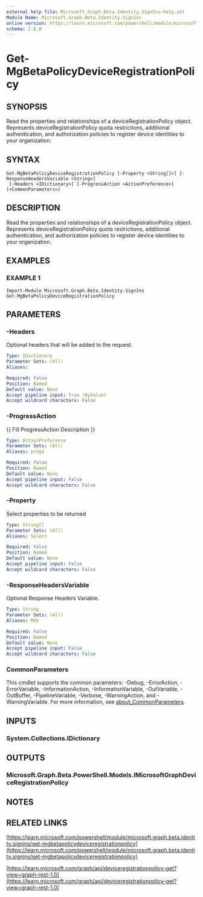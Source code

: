 ```yaml
---
external help file: Microsoft.Graph.Beta.Identity.SignIns-help.xml
Module Name: Microsoft.Graph.Beta.Identity.SignIns
online version: https://learn.microsoft.com/powershell/module/microsoft.graph.beta.identity.signins/get-mgbetapolicydeviceregistrationpolicy
schema: 2.0.0
---
```


# Get-MgBetaPolicyDeviceRegistrationPolicy

## SYNOPSIS
Read the properties and relationships of a deviceRegistrationPolicy object.
Represents deviceRegistrationPolicy quota restrictions, additional authentication, and authorization policies to register device identities to your organization.

## SYNTAX

```
Get-MgBetaPolicyDeviceRegistrationPolicy [-Property <String[]>] [-ResponseHeadersVariable <String>]
 [-Headers <IDictionary>] [-ProgressAction <ActionPreference>] [<CommonParameters>]
```

## DESCRIPTION
Read the properties and relationships of a deviceRegistrationPolicy object.
Represents deviceRegistrationPolicy quota restrictions, additional authentication, and authorization policies to register device identities to your organization.

## EXAMPLES

### EXAMPLE 1
```
Import-Module Microsoft.Graph.Beta.Identity.SignIns
Get-MgBetaPolicyDeviceRegistrationPolicy
```

## PARAMETERS

### -Headers
Optional headers that will be added to the request.

```yaml
Type: IDictionary
Parameter Sets: (All)
Aliases:

Required: False
Position: Named
Default value: None
Accept pipeline input: True (ByValue)
Accept wildcard characters: False
```

### -ProgressAction
{{ Fill ProgressAction Description }}

```yaml
Type: ActionPreference
Parameter Sets: (All)
Aliases: proga

Required: False
Position: Named
Default value: None
Accept pipeline input: False
Accept wildcard characters: False
```

### -Property
Select properties to be returned

```yaml
Type: String[]
Parameter Sets: (All)
Aliases: Select

Required: False
Position: Named
Default value: None
Accept pipeline input: False
Accept wildcard characters: False
```

### -ResponseHeadersVariable
Optional Response Headers Variable.

```yaml
Type: String
Parameter Sets: (All)
Aliases: RHV

Required: False
Position: Named
Default value: None
Accept pipeline input: False
Accept wildcard characters: False
```

### CommonParameters
This cmdlet supports the common parameters: -Debug, -ErrorAction, -ErrorVariable, -InformationAction, -InformationVariable, -OutVariable, -OutBuffer, -PipelineVariable, -Verbose, -WarningAction, and -WarningVariable. For more information, see [about_CommonParameters](http://go.microsoft.com/fwlink/?LinkID=113216).

## INPUTS

### System.Collections.IDictionary
## OUTPUTS

### Microsoft.Graph.Beta.PowerShell.Models.IMicrosoftGraphDeviceRegistrationPolicy
## NOTES

## RELATED LINKS

[https://learn.microsoft.com/powershell/module/microsoft.graph.beta.identity.signins/get-mgbetapolicydeviceregistrationpolicy](https://learn.microsoft.com/powershell/module/microsoft.graph.beta.identity.signins/get-mgbetapolicydeviceregistrationpolicy)

[https://learn.microsoft.com/graph/api/deviceregistrationpolicy-get?view=graph-rest-1.0](https://learn.microsoft.com/graph/api/deviceregistrationpolicy-get?view=graph-rest-1.0)




